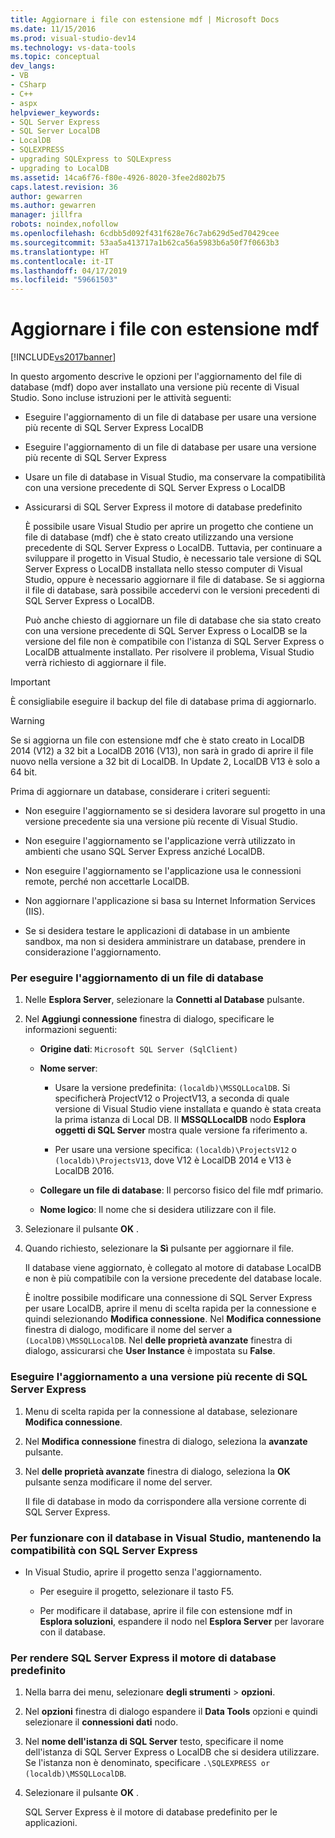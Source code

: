 ```yaml
---
title: Aggiornare i file con estensione mdf | Microsoft Docs
ms.date: 11/15/2016
ms.prod: visual-studio-dev14
ms.technology: vs-data-tools
ms.topic: conceptual
dev_langs:
- VB
- CSharp
- C++
- aspx
helpviewer_keywords:
- SQL Server Express
- SQL Server LocalDB
- LocalDB
- SQLEXPRESS
- upgrading SQLExpress to SQLExpress
- upgrading to LocalDB
ms.assetid: 14ca6f76-f80e-4926-8020-3fee2d802b75
caps.latest.revision: 36
author: gewarren
ms.author: gewarren
manager: jillfra
robots: noindex,nofollow
ms.openlocfilehash: 6cdbb5d092f431f628e76c7ab629d5ed70429cee
ms.sourcegitcommit: 53aa5a413717a1b62ca56a5983b6a50f7f0663b3
ms.translationtype: HT
ms.contentlocale: it-IT
ms.lasthandoff: 04/17/2019
ms.locfileid: "59661503"
---
```

# <a name="upgrade-mdf-files"></a>Aggiornare i file con estensione mdf
[!INCLUDE[vs2017banner](../includes/vs2017banner.md)]

In questo argomento descrive le opzioni per l'aggiornamento del file di database (mdf) dopo aver installato una versione più recente di Visual Studio. Sono incluse istruzioni per le attività seguenti:  
  
- Eseguire l'aggiornamento di un file di database per usare una versione più recente di SQL Server Express LocalDB  
  
- Eseguire l'aggiornamento di un file di database per usare una versione più recente di SQL Server Express  
  
- Usare un file di database in Visual Studio, ma conservare la compatibilità con una versione precedente di SQL Server Express o LocalDB  
  
- Assicurarsi di SQL Server Express il motore di database predefinito  
  
  È possibile usare Visual Studio per aprire un progetto che contiene un file di database (mdf) che è stato creato utilizzando una versione precedente di SQL Server Express o LocalDB. Tuttavia, per continuare a sviluppare il progetto in Visual Studio, è necessario tale versione di SQL Server Express o LocalDB installata nello stesso computer di Visual Studio, oppure è necessario aggiornare il file di database. Se si aggiorna il file di database, sarà possibile accedervi con le versioni precedenti di SQL Server Express o LocalDB.  
  
  Può anche chiesto di aggiornare un file di database che sia stato creato con una versione precedente di SQL Server Express o LocalDB se la versione del file non è compatibile con l'istanza di SQL Server Express o LocalDB attualmente installato. Per risolvere il problema, Visual Studio verrà richiesto di aggiornare il file.  
  
> [!IMPORTANT]
>  È consigliabile eseguire il backup del file di database prima di aggiornarlo.  
  
> [!WARNING]
>  Se si aggiorna un file con estensione mdf che è stato creato in LocalDB 2014 (V12) a 32 bit a LocalDB 2016 (V13), non sarà in grado di aprire il file nuovo nella versione a 32 bit di LocalDB.  In Update 2, LocalDB V13 è solo a 64 bit.  
  
 Prima di aggiornare un database, considerare i criteri seguenti:  
  
-   Non eseguire l'aggiornamento se si desidera lavorare sul progetto in una versione precedente sia una versione più recente di Visual Studio.  
  
-   Non eseguire l'aggiornamento se l'applicazione verrà utilizzato in ambienti che usano SQL Server Express anziché LocalDB.  
  
-   Non eseguire l'aggiornamento se l'applicazione usa le connessioni remote, perché non accettarle LocalDB.  
  
-   Non aggiornare l'applicazione si basa su Internet Information Services (IIS).  
  
-   Se si desidera testare le applicazioni di database in un ambiente sandbox, ma non si desidera amministrare un database, prendere in considerazione l'aggiornamento.  
  
### <a name="to-upgrade-a-database-file"></a>Per eseguire l'aggiornamento di un file di database  
  
1. Nelle **Esplora Server**, selezionare la **Connetti al Database** pulsante.  
  
2. Nel **Aggiungi connessione** finestra di dialogo, specificare le informazioni seguenti:  
  
   -   **Origine dati**: `Microsoft SQL Server (SqlClient)`  
  
   -   **Nome server**:  
  
       -   Usare la versione predefinita: `(localdb)\MSSQLLocalDB`.  Si specificherà ProjectV12 o ProjectV13, a seconda di quale versione di Visual Studio viene installata e quando è stata creata la prima istanza di Local DB. Il **MSSQLLocalDB** nodo **Esplora oggetti di SQL Server** mostra quale versione fa riferimento a.  
  
       -   Per usare una versione specifica: `(localdb)\ProjectsV12` o `(localdb)\ProjectsV13`, dove V12 è LocalDB 2014 e V13 è LocalDB 2016.  
  
   -   **Collegare un file di database**: Il percorso fisico del file mdf primario.  
  
   -   **Nome logico**: Il nome che si desidera utilizzare con il file.  
  
3. Selezionare il pulsante **OK** .  
  
4. Quando richiesto, selezionare la **Sì** pulsante per aggiornare il file.  
  
   Il database viene aggiornato, è collegato al motore di database LocalDB e non è più compatibile con la versione precedente del database locale.  
  
   È inoltre possibile modificare una connessione di SQL Server Express per usare LocalDB, aprire il menu di scelta rapida per la connessione e quindi selezionando **Modifica connessione**. Nel **Modifica connessione** finestra di dialogo, modificare il nome del server a `(LocalDB)\MSSQLLocalDB`. Nel **delle proprietà avanzate** finestra di dialogo, assicurarsi che **User Instance** è impostata su **False**.  
  
### <a name="to-upgrade-to-a-newer-version-of-sql-server-express"></a>Eseguire l'aggiornamento a una versione più recente di SQL Server Express  
  
1. Menu di scelta rapida per la connessione al database, selezionare **Modifica connessione**.  
  
2. Nel **Modifica connessione** finestra di dialogo, seleziona la **avanzate** pulsante.  
  
3. Nel **delle proprietà avanzate** finestra di dialogo, seleziona la **OK** pulsante senza modificare il nome del server.  
  
   Il file di database in modo da corrispondere alla versione corrente di SQL Server Express.  
  
### <a name="to-work-with-the-database-in-visual-studio-but-retain-compatibility-with-sql-server-express"></a>Per funzionare con il database in Visual Studio, mantenendo la compatibilità con SQL Server Express  
  
-   In Visual Studio, aprire il progetto senza l'aggiornamento.  
  
    -   Per eseguire il progetto, selezionare il tasto F5.  
  
    -   Per modificare il database, aprire il file con estensione mdf in **Esplora soluzioni**, espandere il nodo nel **Esplora Server** per lavorare con il database.  
  
### <a name="to-make-sql-server-express-the-default-database-engine"></a>Per rendere SQL Server Express il motore di database predefinito  
  
1. Nella barra dei menu, selezionare **degli strumenti** > **opzioni**.  
  
2. Nel **opzioni** finestra di dialogo espandere il **Data Tools** opzioni e quindi selezionare il **connessioni dati** nodo.  
  
3. Nel **nome dell'istanza di SQL Server** testo, specificare il nome dell'istanza di SQL Server Express o LocalDB che si desidera utilizzare. Se l'istanza non è denominato, specificare `.\SQLEXPRESS or (localdb)\MSSQLLocalDB`.  
  
4. Selezionare il pulsante **OK** .  
  
   SQL Server Express è il motore di database predefinito per le applicazioni.  